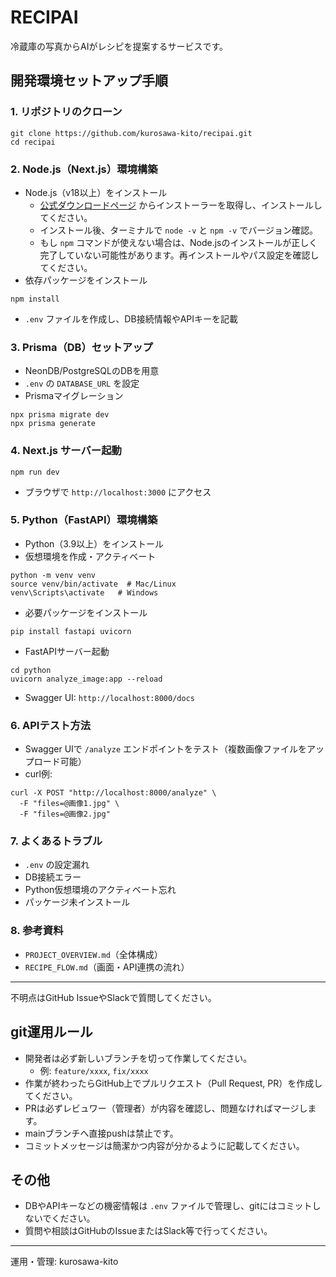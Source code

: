 # RECIPAI

冷蔵庫の写真からAIがレシピを提案するサービスです。

## 開発環境セットアップ手順

### 1. リポジトリのクローン

```
git clone https://github.com/kurosawa-kito/recipai.git
cd recipai
```

### 2. Node.js（Next.js）環境構築

- Node.js（v18以上）をインストール
  - [公式ダウンロードページ](https://nodejs.org/ja/download/) からインストーラーを取得し、インストールしてください。
  - インストール後、ターミナルで `node -v` と `npm -v` でバージョン確認。
  - もし `npm` コマンドが使えない場合は、Node.jsのインストールが正しく完了していない可能性があります。再インストールやパス設定を確認してください。
- 依存パッケージをインストール

```
npm install
```

- `.env` ファイルを作成し、DB接続情報やAPIキーを記載

### 3. Prisma（DB）セットアップ

- NeonDB/PostgreSQLのDBを用意
- `.env` の `DATABASE_URL` を設定
- Prismaマイグレーション

```
npx prisma migrate dev
npx prisma generate
```

### 4. Next.js サーバー起動

```
npm run dev
```

- ブラウザで `http://localhost:3000` にアクセス

### 5. Python（FastAPI）環境構築

- Python（3.9以上）をインストール
- 仮想環境を作成・アクティベート

```
python -m venv venv
source venv/bin/activate  # Mac/Linux
venv\Scripts\activate   # Windows
```

- 必要パッケージをインストール

```
pip install fastapi uvicorn
```

- FastAPIサーバー起動

```
cd python
uvicorn analyze_image:app --reload
```

- Swagger UI: `http://localhost:8000/docs`

### 6. APIテスト方法

- Swagger UIで `/analyze` エンドポイントをテスト（複数画像ファイルをアップロード可能）
- curl例:

```
curl -X POST "http://localhost:8000/analyze" \
  -F "files=@画像1.jpg" \
  -F "files=@画像2.jpg"
```

### 7. よくあるトラブル

- `.env` の設定漏れ
- DB接続エラー
- Python仮想環境のアクティベート忘れ
- パッケージ未インストール

### 8. 参考資料

- `PROJECT_OVERVIEW.md`（全体構成）
- `RECIPE_FLOW.md`（画面・API連携の流れ）

---

不明点はGitHub IssueやSlackで質問してください。

## git運用ルール

- 開発者は必ず新しいブランチを切って作業してください。
  - 例: `feature/xxxx`, `fix/xxxx`
- 作業が終わったらGitHub上でプルリクエスト（Pull Request, PR）を作成してください。
- PRは必ずレビュワー（管理者）が内容を確認し、問題なければマージします。
- mainブランチへ直接pushは禁止です。
- コミットメッセージは簡潔かつ内容が分かるように記載してください。

## その他

- DBやAPIキーなどの機密情報は `.env` ファイルで管理し、gitにはコミットしないでください。
- 質問や相談はGitHubのIssueまたはSlack等で行ってください。

---

運用・管理: kurosawa-kito
